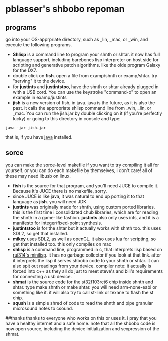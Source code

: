 # pblasser's shbobo repoman

## programs
 go into your OS-apprpriate directory, such as _lin, _mac, or _win, 
 and execute the following programs.
* **Shlisp** is a command line to program your shnth or shtar.
it now has full language support, including barebones
lisp interpreter on host side for scripting and generative 
patch algorithms. like the olde program Galaxy for the DX7.
* double click on **fish**. open a file from examp/shnth or
examp/shtar. try "serving" it to the device.
* for **justints** and **justintstoo**, have the shnth or shtar already 
plugged in with a USB cord. You can use the keystroke
"command-o" to open an example in examp/justints
* **jish** is a new version of fish, in java. java is the future, 
as it is also the past.
it calls the appropriate shlisp command line from _win,
_lin, or _mac. You can run the jish.jar
by double clicking on it (if you're perfectly lucky) or 
going to this directory in console and type:
```
java -jar jish.jar
```
that is, if you have [java](https://www.java.com/en/download/) installed.



## sorce
you can make the sorce-level makefile if you want to try compiling
it all for yourself. or you can do each makefile by themselves, i don't care!
all of these may need libusb on linux.
* **fish** is the source for that program, and you'll need JUCE
to compile it. Because it's JUCE there is no makefile, sorry.
* since JUCE is like java, it was natural to end up porting it to
that language as **jish**. you will need JDK
* **justints** was originally made for shnth, using custom ported
libraries. this is the first time i consolidated chub libraries,
which are for reading the shnth in a game-like fashion. **justints**
also only uses ints, and it is a manifesto for integer/fixed-point synthesis.
* **justintstoo** is for the shtar but it actually works with shnth too.
this uses SDL2, so get that installed.
* **mikey** uses SDL2, as well as openGL. it also uses lua for scripting,
so get that installed too. this only compiles on mac
* **shlisp** is a command line, programmed in c, that interprets
lisp based on [rui314's minilisp](https://github.com/rui314/minilisp/tree/nogc).
it has no garbage collector if you look at that link. after it interprets
the lisp it serves shbobo code to your shnth or shtar. it can also
spit out readings from your device. compiler note: it actually
is forced into c++ as they all do just to meet steve's 
and bill's requirements for connecting a usb device.
* **shmat** is the source code for the st32f103rct6 chip inside shnth
and shtar. type make shnth or make shtar. 
you will need arm-none-eabi or something like it. it will also
try to call st-link or texane to flash the st chip. 
* **sqush** is a simple shred of code to read the shnth
and pipe granular microsound notes to csound.

##thanks
thanks to everyone who works on this or uses it. i pray that
you have a healthy internet and a safe home. note that all the 
shbobo code is now open source, including the device initialization
and sexpression of the shmat.


